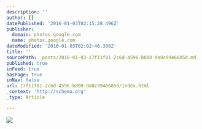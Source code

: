 ```yaml
---
description: ''
author: []
datePublished: '2016-01-03T02:15:28.496Z'
publisher:
  domain: photos.google.com
  name: photos.google.com
dateModified: '2016-01-03T02:02:46.308Z'
title: ''
sourcePath: _posts/2016-01-03-17f11f81-2c6d-4596-b800-da0c9946685d.md
published: true
inFeed: true
hasPage: true
inNav: false
url: 17f11f81-2c6d-4596-b800-da0c9946685d/index.html
_context: 'http://schema.org'
_type: Article

---
```

![](https://lh3.googleusercontent.com/AwrPmxe-g7dnhwcrWeldRasut1wYGX1wDTuP0uEtwrX5NbtLJkHNICTDMAjCP8R3rWjOL7awCxNWL01ijORH7IheD9Ihn-VNqEcaN0JsEL_9lJh3IsfckwnMkX26of5QzOWzPsl5t3riCGTEptDh26UaFgaZf6NBqYhNXC59HDAPfdJrtFd58DBUOQHr4p2TD9dwM7Zse-nEPnKLsQS3ImkhgrZ-tWgS1MXj6TYXceXIZIaHTzVXyCvp32mesQRjbcqd36H1kJG6ziU6xSwur5OdHBCUjGcEda_ze1MTevf0YJo3H_iAW22gld3CmtVudqoVZFFquTjqM1cAUwTSCX_Ncw4ZG6Z487a1O_c4Ky4Z6jTkq4EzDSQ_8RPLssxHPgX8fXpCtAt4VzJak9Hr31zwWHygC4wEXwnVDbQ1ckfrjDdiQq9AJlcpO_IuJ9T7Oi950iT3RO76WGXi53LkkRtGNeY3sC7Cbc9aRgqvYD3039LkkGxrJ8bY0dOgzQGWlFOluHRU1x9kCHQa5D8DtBUWYwOFIewtXgggppQ4bZB4O5nJDzyiFbyZBjLDWVN4Np9rdg=w584-h778-no)